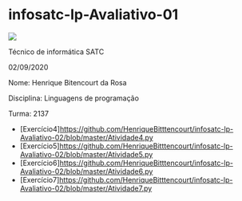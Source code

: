 # infosatc-lp-Avaliativo-01
![](https://www1.satc.edu.br/portais/acesso/public/assets/img/logoSatc.png) <p>
Técnico de informática SATC <p> 
02/09/2020 <p>
Nome: Henrique Bitencourt da Rosa <p>
Disciplina: Linguagens de programação <p>
Turma: 2137 <p>
- [Exercício4]https://github.com/HenriqueBitttencourt/infosatc-lp-Avaliativo-02/blob/master/Atividade4.py
- [Exercício5]https://github.com/HenriqueBitttencourt/infosatc-lp-Avaliativo-02/blob/master/Atividade5.py
- [Exercício6]https://github.com/HenriqueBitttencourt/infosatc-lp-Avaliativo-02/blob/master/Atividade6.py
- [Exercício7]https://github.com/HenriqueBitttencourt/infosatc-lp-Avaliativo-02/blob/master/Atividade7.py

